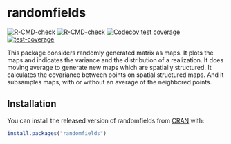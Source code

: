 
<!-- README.md is generated from README.Rmd. Please edit that file -->

# randomfields

<!-- badges: start -->

[![R-CMD-check](https://github.com/C-Juliette/randomfields/workflows/R-CMD-check/badge.svg)](https://github.com/C-Juliette/randomfields/actions)
[![R-CMD-check](https://github.com/C-Juliette/randomfields/actions/workflows/R-CMD-check.yaml/badge.svg)](https://github.com/C-Juliette/randomfields/actions/workflows/R-CMD-check.yaml)
[![Codecov test
coverage](https://codecov.io/gh/C-Juliette/randomfields/branch/main/graph/badge.svg)](https://codecov.io/gh/C-Juliette/randomfields?branch=main)
[![test-coverage](https://github.com/C-Juliette/randomfields/workflows/test-coverage/badge.svg)](https://github.com/C-Juliette/randomfields/actions)
<!-- badges: end -->

This package considers randomly generated matrix as maps. It plots the
maps and indicates the variance and the distribution of a realization.
It does moving average to generate new maps which are spatially
structured. It calculates the covariance between points on spatial
structured maps. And it subsamples maps, with or without an average of
the neighbored points.

## Installation

You can install the released version of randomfields from
[CRAN](https://CRAN.R-project.org) with:

``` r
install.packages("randomfields")
```
